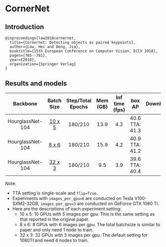 # CornerNet

## Introduction
```
@inproceedings{law2018cornernet,
  title={Cornernet: Detecting objects as paired keypoints},
  author={Law, Hei and Deng, Jia},
  booktitle={15th European Conference on Computer Vision, ECCV 2018},
  pages={765--781},
  year={2018},
  organization={Springer Verlag}
}
```

## Results and models

| Backbone        | Batch Size | Step/Total Epochs | Mem (GB) | Inf time (fps) | box AP | Download |
| :-------------: | :--------: |:----------------: | :------: | :------------: | :----: | :------: |
| HourglassNet-104 | [10 x 5](./cornernet_hourglass104_mstest_10x5_210e_coco.py) | 180/210 | 13.9 | 4.2 | 40.6<br>TTA: 41.3 | |
| HourglassNet-104 | [8 x 6](./cornernet_hourglass104_mstest_8x6_210e_coco.py) | 180/210 | 15.9 | 4.2 | 40.9<br>TTA: 41.2 | |
| HourglassNet-104 | [32 x 3](./cornernet_hourglass104_mstest_32x3_210e_coco.py) | 180/210 | 9.5 | 3.9 | 39.6<br>TTA: 40.4 | |

Note:
- TTA setting is single-scale and `flip=True`.
- Experiments with `images_per_gpu=6` are conducted on Tesla V100-SXM2-32GB, `images_per_gpu=3` are conducted on GeForce GTX 1080 Ti.
- Here are the descriptions of each experiment setting:
    - 10 x 5: 10 GPUs with 5 images per gpu. This is the same setting as that reported in the original paper.
    - 8 x 6: 8 GPUs with 6 images per gpu. The total batchsize is similar to paper and only need 1 node to train.
    - 32 x 3: 32 GPUs with 3 images per gpu. The default setting for 1080TI and need 4 nodes to train.

